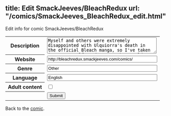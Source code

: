 title: Edit SmackJeeves/BleachRedux
url: "/comics/SmackJeeves_BleachRedux_edit.html"
---
Edit info for comic SmackJeeves/BleachRedux

<form name="comic" action="http://gaepostmail.appspot.com/comic/" method="post">
<table class="comicinfo">
<tr>
<th>Description</th><td><textarea name="description" cols="40" rows="3">Myself and others were extremely disappointed with Ulquiorra's death in the official Bleach manga, so I've taken it upon myself to draw out what could've possibly happened had Orihime pulled her head out of her ass and saved him. WARNING: UlquiHime. Any negative comments (or futile attempts at validating other ships that make even less sense (ie: IchiHime)) will be deleted. CURRENT: 3/21 Ch28 is online. Ch29 in progress. ETA 04/30. NOTE: READ RIGHT TO LEFT LIKE JAPANESE MANGA.</textarea></td>
</tr>
<tr>
<th>Website</th><td><input type="text" name="url" value="http://bleachredux.smackjeeves.com/comics/" size="40"/></td>
</tr>
<tr>
<th>Genre</th><td><input type="text" name="genre" value="Other" size="40"/></td>
</tr>
<tr>
<th>Language</th><td><input type="text" name="language" value="English" size="40"/></td>
</tr>
<tr>
<th>Adult content</th><td><input type="checkbox" name="adult" value="adult" /></td>
</tr>
<tr>
<th></th><td>
<input type="hidden" name="comic" value="SmackJeeves_BleachRedux" />
<input type="submit" name="submit" value="Submit" />
</td>
</tr>
</table>
</form>

Back to the [comic](SmackJeeves_BleachRedux.html).
